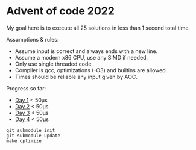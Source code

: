 # Advent of code 2022

My goal here is to execute all 25 solutions in less than 1 second total time.

Assumptions & rules:
- Assume input is correct and always ends with a new line.
- Assume a modern x86 CPU, use any SIMD if needed.
- Only use single threaded code.
- Compiler is gcc, optimizations (-O3) and builtins are allowed.
- Times should be reliable any input given by AOC.

Progress so far:
- [Day 1](src/Day1.c) < 50µs
- [Day 2](src/Day2.c) < 50µs
- [Day 3](src/Day3.c) < 50µs
- [Day 4](src/Day4.c) < 50µs

```
git submodule init
git submodule update
make optimize
```
